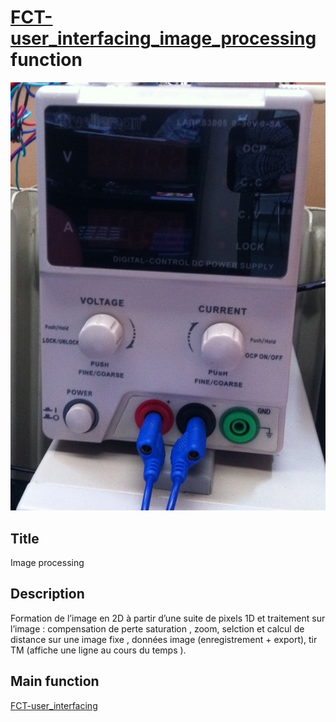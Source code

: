 # [FCT-user_interfacing_image_processing]() function
![](viewme.jpg)

## Title
Image processing

## Description
Formation de l’image en 2D à partir d’une suite de pixels 1D et traitement sur l’image : compensation
de perte saturation , zoom, selction et calcul de distance sur une image fixe , données image
(enregistrement + export), tir TM (affiche une ligne au cours du temps ).

## Main function
[FCT-user_interfacing](../FCT-user_interfacing)
